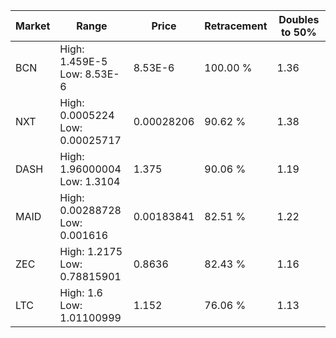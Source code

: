 | Market | Range | Price| Retracement | Doubles to 50% |
| --- | --- | --- | --- | --- |
| BCN | High: 1.459E-5<br />Low: 8.53E-6 | 8.53E-6 | 100.00 % | 1.36 |
| NXT | High: 0.0005224<br />Low: 0.00025717 | 0.00028206 | 90.62 % | 1.38 |
| DASH | High: 1.96000004<br />Low: 1.3104 | 1.375 | 90.06 % | 1.19 |
| MAID | High: 0.00288728<br />Low: 0.001616 | 0.00183841 | 82.51 % | 1.22 |
| ZEC | High: 1.2175<br />Low: 0.78815901 | 0.8636 | 82.43 % | 1.16 |
| LTC | High: 1.6<br />Low: 1.01100999 | 1.152 | 76.06 % | 1.13 |
